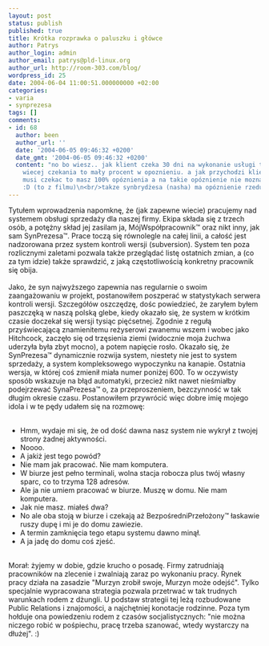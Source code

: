 ```yaml
---
layout: post
status: publish
published: true
title: Krótka rozprawka o paluszku i główce
author: Patrys
author_login: admin
author_email: patrys@pld-linux.org
author_url: http://room-303.com/blog/
wordpress_id: 25
date: 2004-06-04 11:00:51.000000000 +02:00
categories:
- varia
- synprezesa
tags: []
comments:
- id: 68
  author: been
  author_url: ''
  date: '2004-06-05 09:46:32 +0200'
  date_gmt: '2004-06-05 09:46:32 +0200'
  content: "no bo wiesz.. jak klient czeka 30 dni na wykonanie usługi to jedna godzina
    wiecej czekania to mały procent w opoznieniu. a jak przychodzi klient i godzine
    musi czekac to masz 100% opóznienia a na takie opóznienie nie mozna sobie pozwolić
    :D (to z filmu)\n<br/>takze synbrydżesa (nasha) ma opóznienie rzedu 2-3% ;)  pozdro "
---
```

Tytułem wprowadzenia napomknę, że (jak zapewne wiecie) pracujemy nad systemem obsługi sprzedaży dla naszej firmy. Ekipa składa się z trzech osób, a potężny skład jej zasilam ja, MójWspółpracownik&trade; oraz nikt inny, jak sam SynPrezesa&trade;. Prace toczą się równolegle na całej linii, a całość jest nadzorowana przez system kontroli wersji (subversion). System ten poza rozlicznymi zaletami pozwala także przeglądać listę ostatnich zmian, a (co za tym idzie) także sprawdzić, z jaką częstotliwością konkretny pracownik się obija.<br />
<br />
Jako, że syn najwyższego zapewnia nas regularnie o swoim zaangażowaniu w projekt, postanowiłem poszperać w statystykach serwera kontroli wersji. Szczegółów oszczędzę, dośc powiedzieć, że zaryłem byłem paszczęką w naszą polską glebe, kiedy okazało się, że system w krótkim czasie doczekał się wersji tysiąc pięćsetnej. Zgodnie z regułą przyświecającą znamienitemu reżyserowi zwanemu wszem i wobec jako Hitchcock, zaczęło się od trzęsienia ziemi (widocznie moja żuchwa uderzyła była zbyt mocno), a potem napięcie rosło. Okazało się, że SynPrezesa&trade; dynamicznie rozwija system, niestety nie jest to system sprzedaży, a system kompleksowego wypoczynku na kanapie. Ostatnia wersja, w której coś zmienił miała numer poniżej 600. To w oczywisty sposób wskazuje na błąd automatyki, przecież nikt nawet nieśmiałby podejrzewać SynaPrezesa&trade; o, za przeproszeniem, bezczynność w tak długim okresie czasu. Postanowiłem przywrócić więc dobre imię mojego idola i w te pędy udałem się na rozmowę:<br />
<br />
- Hmm, wydaje mi się, że od dość dawna nasz system nie wykrył z twojej strony żadnej aktywności.<br />
- Noooo.<br />
- A jakiż jest tego powód?<br />
- Nie mam jak pracować. Nie mam komputera.<br />
- W biurze jest pełno terminali, wolna stacja robocza plus twój własny sparc, co to trzyma 128 adresów.<br />
- Ale ja nie umiem pracować w biurze. Muszę w domu. Nie mam komputera.<br />
- Jak nie masz. miałeś dwa?<br />
- No ale oba stoją w biurze i czekają aż BezpośredniPrzełożony&trade; łaskawie ruszy dupę i mi je do domu zawiezie.<br />
- A termin zamknięcia tego etapu systemu dawno minął.<br />
- A ja jadę do domu coś zjeść.<br />
<br />
Morał: żyjemy w dobie, gdzie krucho o posadę. Firmy zatrudniają pracowników na zlecenie i zwalniają zaraz po wykonaniu pracy. Rynek pracy działa na zasadzie "Murzyn zrobił swoje, Murzyn może odejść". Tylko specjalnie wypracowana strategia pozwala przetrwać w tak trudnych warunkach rodem z dżungli. U podstaw strategii tej leżą rozbudowane Public Relations i znajomości, a najchętniej konotacje rodzinne. Poza tym hołduje ona powiedzeniu rodem z czasów socjalistycznych: "nie można niczego robić w pośpiechu, pracę trzeba szanować, wtedy wystarczy na dłużej". :)
